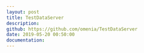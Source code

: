 ```yaml
---
layout: post
title: TestDataServer
description: 
github: https://github.com/omenia/TestDataServer
date: 2019-05-20 00:50:00
documentation:
---
```

